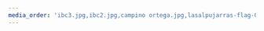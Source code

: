 ```yaml
---
media_order: 'ibc3.jpg,ibc2.jpg,campino ortega.jpg,lasalpujarras-flag-0818.jpeg,IMG_20190310_160942klein.jpg,terrenofield.jpg,terrenoabbas.jpg'
---
```


